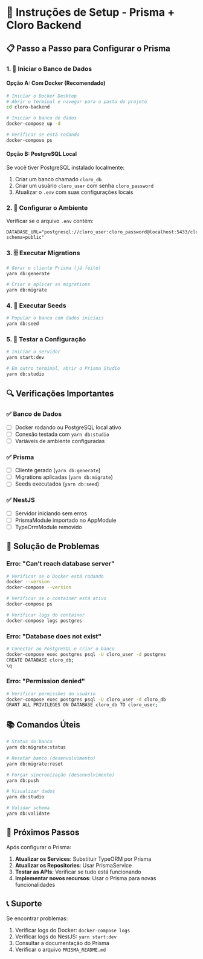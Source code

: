 # 🚀 Instruções de Setup - Prisma + Cloro Backend

## 📋 Passo a Passo para Configurar o Prisma

### 1. 🐳 Iniciar o Banco de Dados

#### Opção A: Com Docker (Recomendado)
```bash
# Iniciar o Docker Desktop
# Abrir o terminal e navegar para a pasta do projeto
cd cloro-backend

# Iniciar o banco de dados
docker-compose up -d

# Verificar se está rodando
docker-compose ps
```

#### Opção B: PostgreSQL Local
Se você tiver PostgreSQL instalado localmente:
1. Criar um banco chamado `cloro_db`
2. Criar um usuário `cloro_user` com senha `cloro_password`
3. Atualizar o `.env` com suas configurações locais

### 2. 🔧 Configurar o Ambiente

Verificar se o arquivo `.env` contém:
```env
DATABASE_URL="postgresql://cloro_user:cloro_password@localhost:5433/cloro_db?schema=public"
```

### 3. 🗄️ Executar Migrations

```bash
# Gerar o cliente Prisma (já feito)
yarn db:generate

# Criar e aplicar as migrations
yarn db:migrate
```

### 4. 🌱 Executar Seeds

```bash
# Popular o banco com dados iniciais
yarn db:seed
```

### 5. 🧪 Testar a Configuração

```bash
# Iniciar o servidor
yarn start:dev

# Em outro terminal, abrir o Prisma Studio
yarn db:studio
```

## 🔍 Verificações Importantes

### ✅ Banco de Dados
- [ ] Docker rodando ou PostgreSQL local ativo
- [ ] Conexão testada com `yarn db:studio`
- [ ] Variáveis de ambiente configuradas

### ✅ Prisma
- [ ] Cliente gerado (`yarn db:generate`)
- [ ] Migrations aplicadas (`yarn db:migrate`)
- [ ] Seeds executados (`yarn db:seed`)

### ✅ NestJS
- [ ] Servidor iniciando sem erros
- [ ] PrismaModule importado no AppModule
- [ ] TypeOrmModule removido

## 🚨 Solução de Problemas

### Erro: "Can't reach database server"
```bash
# Verificar se o Docker está rodando
docker --version
docker-compose --version

# Verificar se o container está ativo
docker-compose ps

# Verificar logs do container
docker-compose logs postgres
```

### Erro: "Database does not exist"
```bash
# Conectar ao PostgreSQL e criar o banco
docker-compose exec postgres psql -U cloro_user -d postgres
CREATE DATABASE cloro_db;
\q
```

### Erro: "Permission denied"
```bash
# Verificar permissões do usuário
docker-compose exec postgres psql -U cloro_user -d cloro_db
GRANT ALL PRIVILEGES ON DATABASE cloro_db TO cloro_user;
```

## 📚 Comandos Úteis

```bash
# Status do banco
yarn db:migrate:status

# Resetar banco (desenvolvimento)
yarn db:migrate:reset

# Forçar sincronização (desenvolvimento)
yarn db:push

# Visualizar dados
yarn db:studio

# Validar schema
yarn db:validate
```

## 🎯 Próximos Passos

Após configurar o Prisma:

1. **Atualizar os Services**: Substituir TypeORM por Prisma
2. **Atualizar os Repositories**: Usar PrismaService
3. **Testar as APIs**: Verificar se tudo está funcionando
4. **Implementar novos recursos**: Usar o Prisma para novas funcionalidades

## 📞 Suporte

Se encontrar problemas:
1. Verificar logs do Docker: `docker-compose logs`
2. Verificar logs do NestJS: `yarn start:dev`
3. Consultar a documentação do Prisma
4. Verificar o arquivo `PRISMA_README.md`
